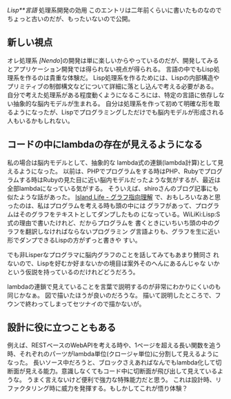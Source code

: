 *Lisp**言語* 処理系開発の効用
 このエントリは二年前くらいに書いたものなのでちょっと古いのだが、もったいないので公開。

## 新しい視点
オレ処理系 *[Nendo*]の開発は単に楽しいからやっているのだが、開発してみるとアプリケーション開発では得られない視点が得られる。
言語の中でもLisp処理系を作るのは貴重な体験だ。
Lisp処理系を作るためには、Lispの内部構造やプリミティブの制御構文などについて詳細に落とし込んで考える必要がある。
自分で考えた処理系がある程度動くようになるころには、特定の言語に依存しない抽象的な脳内モデルが生まれる。
自分は処理系を作って初めて明確な形を取るようになったが、Lispでプログラミングしただけでも脳内モデルが形成される人もいるかもしれない。

## コードの中にlambdaの存在が見えるようになる
私の場合は脳内モデルとして、抽象的な lambda式の連鎖(lambda計算)として見えるようになった。
以前は、PHPでプログラムをする時はPHP、Rubyでプログラムする時はRubyの見た目に近い脳内モデルだったような気がするが、最近は全部lambdaになっている気がする。
そういえば、shiroさんのブログ記事にも似たような話があった。
 [Island Life - グラフ指向理解](http://blog.practical-scheme.net/shiro?20110411-graph-oriented)
  で、おもしろいなあと思ったのは、私はプログラムを考える時も頭の中には
  グラフがあって、プログラムはそのグラフをテキストとしてダンプしたもの
  になっている。WiLiKi:Lisp:S式の理由で書いたけれど、だからプログラムを
  書くときにいちいち頭の中のグラフを翻訳しなければならないプログラミン
  グ言語よりも、グラフを生に近い形でダンプできるLispの方がずっと書きや
  すい。
 
  でも非Lisperなプログラマに脳内グラフのことを話してみてもあまり賛同さ
  れないので、Lispを好むか好まないかの境目は案外そのへんにあるんじゃな
  いかという仮説を持っているのだけれどどうだろう。

lambdaの連鎖で見えていることを言葉で説明するのが非常にわかりにくいのも同じかなぁ。
図で描いたほうが良いのだろうな。
描いて説明したところで、フウンで終わってしまってセツナイので描かないが。

## 設計に役に立つこともある
例えば、RESTベースのWebAPIを考える時や、1ページを超える長い関数を追う時、それぞれのパーツがlambda単位(クロージャ単位)に分割して見えるようになった。
長いソース中だろうと、ブロックさえあればなんでもlambda化して切断面が見える能力。意識しなくてもコード中に切断面が飛び出して見えているような。
うまく言えないけど便利で強力な特殊能力だと思う。
これは設計時、リファクタリング時に威力を発揮する。もしかしてこれが悟り体験？
